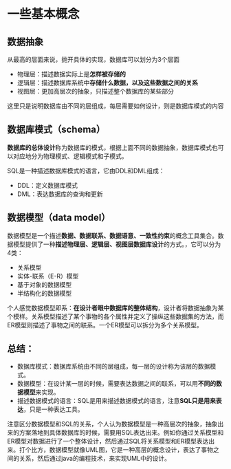 # 一些基本概念

## 数据抽象
从最高的层面来说，抛开具体的实现，数据库可以划分为3个层面
* 物理层：描述数据实际上是**怎样被存储的**
* 逻辑层：描述数据库系统中**存储什么数据，以及这些数据之间的关系**
* 视图层：更加高层次的抽象，只描述整个数据库的某些部分

这里只是说明数据库由不同的层组成，每层需要如何设计，则是数据库模式的内容

## 数据库模式（schema）
**数据库的总体设计**称为数据库的模式，根据上面不同的数据抽象，数据库模式也可以对应地分为物理模式、逻辑模式和子模式。

SQL是一种描述数据库模式的语言，它由DDL和DML组成：
* DDL：定义数据库模式
* DML：表达数据库的查询和更新

## 数据模型（data model）
数据模型是一个描述**数据、数据联系、数据语意、一致性约束**的概念工具集合。数据模型提供了一种**描述物理层、逻辑层、视图层数据库设计**的方式。，它可以分为4类：
* 关系模型
* 实体-联系（E-R）模型
* 基于对象的数据模型
* 半结构化的数据模型

个人感觉数据模型即系：**在设计者眼中数据库的整体结构**，设计者将数据抽象为某个模样。关系模型描述了某个事物的各个属性并定义了操纵这些数据集的方法，而ER模型则描述了事物之间的联系。一个ER模型可以拆分为多个关系模型。


## 总结：
* 数据库模式：数据库系统由不同的层组成，每一层的设计称为该层的数据模式。
* 数据模型：在设计某一层的时候，需要表达数据之间的联系，可以用**不同的数据模型**来实现。
* 描述数据模式的语言：SQL是用来描述数据模式的语言，注意**SQL只是用来表达**，只是一种表达工具。

注意区分数据模型和SQL的关系，个人认为数据模型是一种高层次的抽象，抽象出来的方案落地到具体数据库的时候，需要用SQL表达出来。例如你通过关系模型和ER模型对数据进行了一个整体设计，然后通过SQL将关系模型和ER模型表达出来。打个比方，数据模型就像UML图，它是一种高层的概念设计，表达了事物之间的关系，然后通过java的编程技术，来实现UML中的设计。
